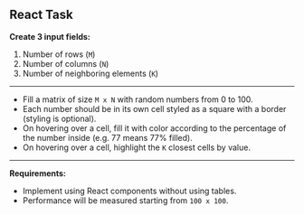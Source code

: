 ## React Task

**Create 3 input fields:**
1. Number of rows (`M`)
2. Number of columns (`N`)
3. Number of neighboring elements (`K`)

---

- Fill a matrix of size `M x N` with random numbers from 0 to 100.
- Each number should be in its own cell styled as a square with a border (styling is optional).
- On hovering over a cell, fill it with color according to the percentage of the number inside (e\.g\. 77 means 77% filled).
- On hovering over a cell, highlight the `K` closest cells by value.

---

**Requirements:**
- Implement using React components without using tables.
- Performance will be measured starting from `100 x 100`.
